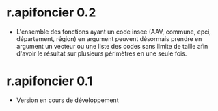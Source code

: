 # r.apifoncier 0.2

* L'ensemble des fonctions ayant un code insee (AAV, commune, epci, département, région) en argument peuvent désormais prendre en argument un vecteur ou une liste des codes sans limite de taille afin d'avoir le résultat sur plusieurs périmètres en une seule fois.

# r.apifoncier 0.1

* Version en cours de développement
